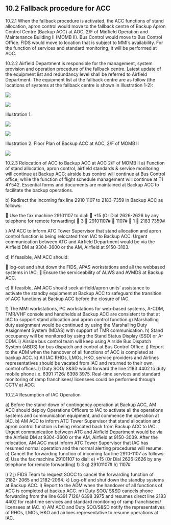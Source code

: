 ## 10.2 Fallback procedure for ACC

10.2.1 When the fallback procedure is activated, the ACC functions of stand allocation, apron control would move to the fallback centre of Backup Apron Control Centre (Backup ACC) at AOC, 2/F of Midfield Operation and Maintenance Building II (MOMB II). Bus Control would move to Bus Control Office. FIDS would move to location that is subject to MMI’s availability. For the function of services and standard monitoring, it will be performed at AOC.

10.2.2 Airfield Department is responsible for the management, system provision and operation procedure of the fallback centre. Latest update of the equipment list and redundancy level shall be referred to Airfield Department. The equipment list at the fallback centre are as follow (the locations of systems at the fallback centre is shown in Illustration 1-2):

![](../images/5b44925af0e0d7ac75f2ef7343d20b52e4e38a639a33653649891f208b67c9de.jpg)


![](../images/d2f267866508e7de6b5839eeaae78e628b78ac541bc99f082d8a9310fa87ea17.jpg)

Illustration 1.

![](../images/7fcc5fdaaf82a342b8816e6c2e05667cb23b40e5276999e274bd657a962ac038.jpg)

![](../images/7a1a114de7e8a1f345f4f2f0a4d84e4772dd013b6e4a24f739b5a8f2bc9853ff.jpg)


Illustration 2. Floor Plan of Backup ACC at AOC, 2/F of MOMB II

![](../images/5da8d6122d735392f5add1523381fec9020e95d0450a8a3432106b79a18c6cf3.jpg)

10.2.3 Relocation of ACC to Backup ACC at AOC 2/F of MOMB II a) Function of stand allocation, apron control, airfield standards & service monitoring will continue at Backup ACC; airside bus control will continue at Bus Control office; while the function of flight schedule management will continue at T1 4Y542. Essential forms and documents are maintained at Backup ACC to facilitate the backup operations.

b) Redirect the incoming fax line 2910 1107 to 2183-7359 in Backup ACC as follows:

 Use the fax machine 29101107 to dial:
 \*15 (Or Dial 2626-2626 by any telephone for remote forwarding)
 3
 29101107#
 1107#
 1
 2183 7359#

) AM ACC to inform ATC Tower Supervisor that stand allocation and apron control function is being relocated from IAC to Backup ACC. Urgent communication between ATC and Airfield Department would be via the Airfield DM at 9304-3600 or the AM, Airfield at 9150-3103.

d) If feasible, AM ACC should:

 log-out and shut down the FIDS, APAS workstations and all the webbased systems in IAC;  Ensure the serviceability of ALWS and AVMDS at Backup ACC.

e) If feasible, AM ACC should seek airfield/apron units’ assistance to activate the standby equipment at Backup ACC to safeguard the transition of ACC functions at Backup ACC before the closure of IAC.


f) The MMI workstations, PC workstations for web-based systems, A-CDM, TMR/VHF console and handhelds at Backup ACC are consistent to that at IAC to support stand allocation and apron control function
g) Marshalling duty assignment would be continued by using the Marshalling Duty Assignment System (MDAS) with support of TMR communication.
h) Stand occupancy will be monitored by using the Stand Status Display (SSD) or A-CDM.
i) Airside bus control team will keep using Airside Bus Dispatch System (ABDS) for bus dispatch and control at Bus Control Office.
j) Report to the ADM when the handover of all functions of ACC is completed at backup ACC.
k) All IAC RHOs, LMOs, HKO, service providers and Airlines representatives should be vacated from IAC and returned to their own control offices.
l) Duty SOO/ S&SD would forward the line 2183 4402 to duty mobile phone i.e. 6391 7126/ 6398 3975. Real-time services and standard monitoring of ramp franchisees/ licensees could be performed through CCTV at AOC.

10.2.4 Resumption of IAC Operation

a) Before the stand-down of contingency operation at Backup ACC, AM ACC should deploy Operations Officers to IAC to activate all the operations systems and communication equipment, and commence the operation at IAC.
b) AM ACC to inform ATC Tower Supervisor that stand allocation and apron control function is being relocated back from Backup ACC to IAC. Urgent communication between ATC and Airfield Department would be via the Airfield DM at 9304-3600 or the AM, Airfield at 9150-3039. After the relocation, AM ACC must inform ATC Tower Supervisor that IAC has resumed normal operation and the normal alerting procedures will resume.
c) Cancel the forwarding function of incoming fax line 2910-1107 as follows:
d) Use the fax machine 29101107 to dial:
e) \*15 (Or Dial 2626-2626 by any telephone for remote forwarding)
f) 3
g) 29101107#
h) 1107#


i) 2
j) FIDS Team to request SOCC to cancel the forwarding function of 2182- 2065 and 2182-2064.
k) Log-off and shut down the standby systems at Backup ACC.
l) Report to the ADM when the handover of all functions of ACC is completed at backup ACC.
m) Duty SOO/ S&SD cancels phone forwarding from the line 6391 7126/ 6398 3975 and resumes direct line 2183 4402 for real-time services and standard monitoring of ramp franchisees/ licensees at IAC.
n) AM ACC and Duty SOO/S&SD notify the representatives of RHOs, LMOs, HKO and airlines representative to resume operations at IAC.
